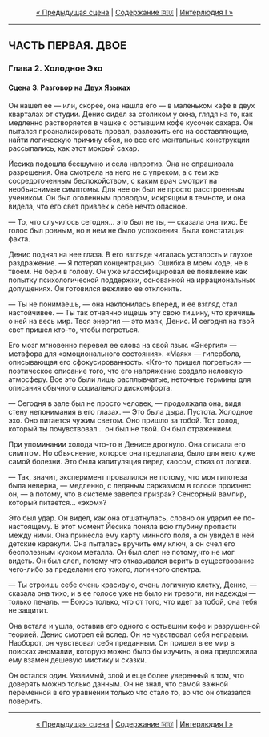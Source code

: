 <!-- НАВИГАЦИЯ -->
<p align="center">
  <a href="./02-scena-sled-na-kholste.md">&laquo; Предыдущая сцена</a> | <a href="../../../../README.md#ru">Содержание 🇷🇺</a> | <a href="../interlude-I-falshivoe-zoloto/00-interlude-falshivoe-zoloto.md">Интерлюдия I &raquo;</a>
</p>
<hr>

## ЧАСТЬ ПЕРВАЯ. ДВОЕ
### Глава 2. Холодное Эхо
#### Сцена 3. Разговор на Двух Языках

Он нашел ее — или, скорее, она нашла его — в маленьком кафе в двух кварталах от студии. Денис сидел за столиком у окна, глядя на то, как медленно растворяется в чашке с остывшим кофе кусочек сахара. Он пытался проанализировать провал, разложить его на составляющие, найти логическую причину сбоя, но все его ментальные конструкции рассыпались, как этот мокрый сахар.

Йесика подошла бесшумно и села напротив. Она не спрашивала разрешения. Она смотрела на него не с упреком, а с тем же сосредоточенным беспокойством, с каким врач смотрит на необъяснимые симптомы. Для нее он был не просто расстроенным учеником. Он был оголенным проводом, искрящим в темноте, и она видела, что его свет привлек к себе нечто опасное.

— То, что случилось сегодня… это был не ты, — сказала она тихо. Ее голос был ровным, но в нем не было успокоения. Была констатация факта.

Денис поднял на нее глаза. В его взгляде читалась усталость и глухое раздражение.
— Я потерял концентрацию. Ошибка в моем коде, не в твоем. Не бери в голову.
Он уже классифицировал ее появление как попытку психологической поддержки, основанной на иррациональных допущениях. Он готовился вежливо ее отклонить.

— Ты не понимаешь, — она наклонилась вперед, и ее взгляд стал настойчивее. — Ты так отчаянно ищешь эту свою тишину, что кричишь о ней на весь мир. Твоя энергия — это маяк, Денис. И сегодня на твой свет пришел кто-то, чтобы погреться.

Его мозг мгновенно перевел ее слова на свой язык. «Энергия» — метафора для «эмоционального состояния». «Маяк» — гипербола, описывающая его сфокусированность. «Кто-то пришел погреться» — поэтическое описание того, что его напряжение создало неловкую атмосферу. Все это были лишь расплывчатые, неточные термины для описания обычного социального дискомфорта.

— Сегодня в зале был не просто человек, — продолжала она, видя стену непонимания в его глазах. — Это была дыра. Пустота. Холодное эхо. Оно питается чужим светом. Оно пришло за тобой. Тот холод, который ты почувствовал… он был не твой. Он был отражением.

При упоминании холода что-то в Денисе дрогнуло. Она описала его симптом. Но объяснение, которое она предлагала, было для него хуже самой болезни. Это была капитуляция перед хаосом, отказ от логики.

— Так, значит, эксперимент провалился не потому, что моя гипотеза была неверна, — медленно, с ледяным сарказмом в голосе произнес он, — а потому, что в системе завелся призрак? Сенсорный вампир, который питается… «эхом»?

Это был удар. Он видел, как она отшатнулась, словно он ударил ее по-настоящему. В этот момент Йесика поняла всю глубину пропасти между ними. Она принесла ему карту минного поля, а он увидел в ней детские каракули. Она пыталась вручить ему ключ, а он счел его бесполезным куском металла. Он был слеп не потому,что не мог видеть. Он был слеп, потому что отказывался верить в существование чего-либо за пределами его узкого, логичного спектра.

— Ты строишь себе очень красивую, очень логичную клетку, Денис, — сказала она тихо, и в ее голосе уже не было ни тревоги, ни надежды — только печаль. — Боюсь только, что от того, что идет за тобой, она тебя не защитит.

Она встала и ушла, оставив его одного с остывшим кофе и разрушенной теорией. Денис смотрел ей вслед. Он не чувствовал себя неправым. Наоборот, он чувствовал себя преданным. Он пришел в ее мир в поисках аномалии, которую можно было бы изучить, а она предложила ему взамен дешевую мистику и сказки.

Он остался один. Уязвимый, злой и еще более уверенный в том, что доверять можно только данным. Он не знал, что самой важной переменной в его уравнении только что стало то, во что он отказался поверить.

<hr>
<p align="center">
  <a href="./02-scena-sled-na-kholste.md">&laquo; Предыдущая сцена</a> | <a href="../../../../README.md#ru">Содержание 🇷🇺</a> | <a href="../interlude-I-falshivoe-zoloto/00-interlude-falshivoe-zoloto.md">Интерлюдия I &raquo;</a>
</p>